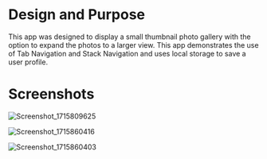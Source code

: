 # Design and Purpose

This app was designed to display a small thumbnail photo gallery with the option to expand the photos to a larger view. This app demonstrates the use of Tab Navigation and Stack Navigation and uses local storage to save a user profile.

# Screenshots

![Screenshot_1715809625](https://github.com/msimio/INFO670/assets/137801161/a573cb1d-7039-4d61-9d6e-5b7e54dfdb33)

![Screenshot_1715860416](https://github.com/msimio/INFO670/assets/137801161/167b23c0-c009-4d7c-8e3e-6b51941786dc)

![Screenshot_1715860403](https://github.com/msimio/INFO670/assets/137801161/ab394215-a93c-4561-98b1-12f7e7c6477d)



